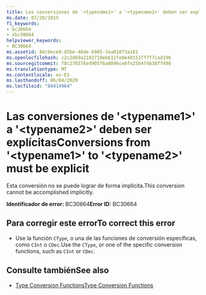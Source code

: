 ```yaml
---
title: Las conversiones de '<typename1>' a '<typename2>' deben ser explícitas
ms.date: 07/20/2015
f1_keywords:
- bc30664
- vbc30664
helpviewer_keywords:
- BC30664
ms.assetid: 84c0ece9-d5be-46de-b985-3ea010f3a181
ms.openlocfilehash: c2c2d69a2102710eb612fe0e40151ff7f7cad196
ms.sourcegitcommit: f8c270376ed905f6a8896ce0fe25b4f4b38ff498
ms.translationtype: MT
ms.contentlocale: es-ES
ms.lasthandoff: 06/04/2020
ms.locfileid: "84414964"
---
```

# <a name="conversions-from-typename1-to-typename2-must-be-explicit"></a><span data-ttu-id="a7d3d-102">Las conversiones de '\<typename1>' a '\<typename2>' deben ser explícitas</span><span class="sxs-lookup"><span data-stu-id="a7d3d-102">Conversions from '\<typename1>' to '\<typename2>' must be explicit</span></span>
<span data-ttu-id="a7d3d-103">Esta conversión no se puede lograr de forma implícita.</span><span class="sxs-lookup"><span data-stu-id="a7d3d-103">This conversion cannot be accomplished implicitly.</span></span>  
  
 <span data-ttu-id="a7d3d-104">**Identificador de error:** BC30664</span><span class="sxs-lookup"><span data-stu-id="a7d3d-104">**Error ID:** BC30664</span></span>  
  
## <a name="to-correct-this-error"></a><span data-ttu-id="a7d3d-105">Para corregir este error</span><span class="sxs-lookup"><span data-stu-id="a7d3d-105">To correct this error</span></span>  
  
- <span data-ttu-id="a7d3d-106">Use la función `CType`, o una de las funciones de conversión específicas, como `CInt` o `CDec`.</span><span class="sxs-lookup"><span data-stu-id="a7d3d-106">Use the `CType`, or one of the specific conversion functions, such as `CInt` or `CDec`.</span></span>  
  
## <a name="see-also"></a><span data-ttu-id="a7d3d-107">Consulte también</span><span class="sxs-lookup"><span data-stu-id="a7d3d-107">See also</span></span>

- [<span data-ttu-id="a7d3d-108">Type Conversion Functions</span><span class="sxs-lookup"><span data-stu-id="a7d3d-108">Type Conversion Functions</span></span>](../language-reference/functions/type-conversion-functions.md)
